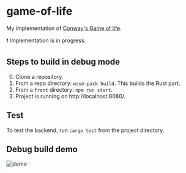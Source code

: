 # game-of-life
My implementation of [Conway's Game of life](https://en.wikipedia.org/wiki/Conway%27s_Game_of_Life).

❗ Implementation is in progress.

## Steps to build in debug mode
0. Clone a repository.
1. From a repo directory: `wasm-pack build`. This builds the Rust part.
2. From a `front` directory: `npm run start`.
3. Project is running on http://localhost:8080/.

## Test
To test the backend, run `cargo test` from the project directory.

## Debug build demo
![demo](https://github.com/chopikus/game-of-life/assets/67230858/8dec5b9a-3b7a-43d0-a12c-5dfd28f4a0bd)

